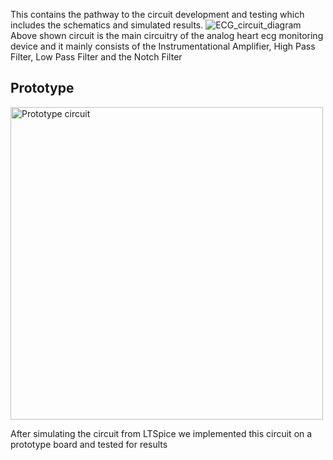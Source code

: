 This contains the pathway to the circuit development and testing which includes the schematics and simulated results.
![ECG_circuit_diagram](https://github.com/user-attachments/assets/961b97d7-e04a-4909-8d83-8a8155309220)
Above shown circuit is the main circuitry of the analog heart ecg monitoring device and it mainly consists of the Instrumentational Amplifier, High Pass Filter, Low Pass Filter and the Notch Filter
## Prototype 

<img src="https://github.com/user-attachments/assets/a50c8f0f-9f93-427f-a100-41ee1f896cf9" alt="Prototype circuit" width="500">


After simulating the circuit from LTSpice we implemented this circuit on a prototype board and tested for results 

